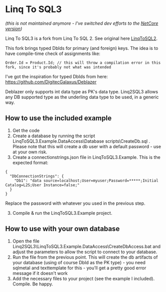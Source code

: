 Linq To SQL3
=============
*(this is not maintained anymore - I've switched dev efforts to the [NetCore version](https://github.com/copiltembel/Linq2SQL3NetCore))*

Linq To SQL3 is a fork from Linq To SQL 2. See original here [LinqToSQL2](https://github.com/FransBouma/LinqToSQL2).

This fork brings typed DbIds for primary (and foreign) keys. The idea is to have compile-time check of assignments like:

```
Order.Id = Product.Id; // this will throw a compilation error in this fork, since it's probably not what was intended
```

I've got the inspiration for typed DbIds from here: https://github.com/DigitecGalaxus/Deblazer

Deblazer only supports int data type as PK's data type. Linq2SQL3 allows any DB supported type as the underling data type to be used, in a generic way.

## How to use the included example

1. Get the code
2. Create a database by running the script LinqToSQL3.Example.DataAccess\Database scripts\CreateDb.sql . Please note that this will create a db user with a default password - use at your own risk.
2. Create a connectionstrings.json file in LinqToSQL3.Example. This is the expected format:

```
{
  "DbConnectionStrings": {
    "Db1": "data source=localhost;User=myuser;Password=*****;Initial Catalog=L2S;User Instance=false;"
  }
}
```
Replace the password with whatever you used in the previous step. 

3. Compile & run the LinqToSQL3.Example project.

## How to use with your own database

1. Open the file Linq2SQL3\LinqToSQL3.Example.DataAccess\CreateDbAccess.bat and adjust the parameters to allow the script to connect to your database. 
2. Run the file from the previous point. This will create the db artifacts of your database (using of course DbId as the PK type) - you need sqlmetal and texttemplate for this - you'll get a pretty good error message if it doesn't work
3. Add the necessary files to your project (see the example I included). Compile. Be happy.
